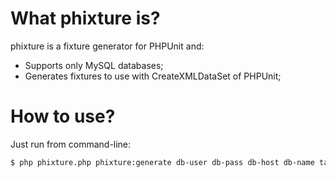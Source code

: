 What phixture is?
=================

phixture is a fixture generator for PHPUnit and:

* Supports only MySQL databases;
* Generates fixtures to use with CreateXMLDataSet of PHPUnit;

How to use?
===========

Just run from command-line:
```bash
$ php phixture.php phixture:generate db-user db-pass db-host db-name table-name [db-driver]
```

